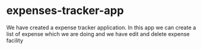 # expenses-tracker-app
We have created a expense tracker application. In this app we can create a list of expense which we are doing and we have edit and delete expense facility 
